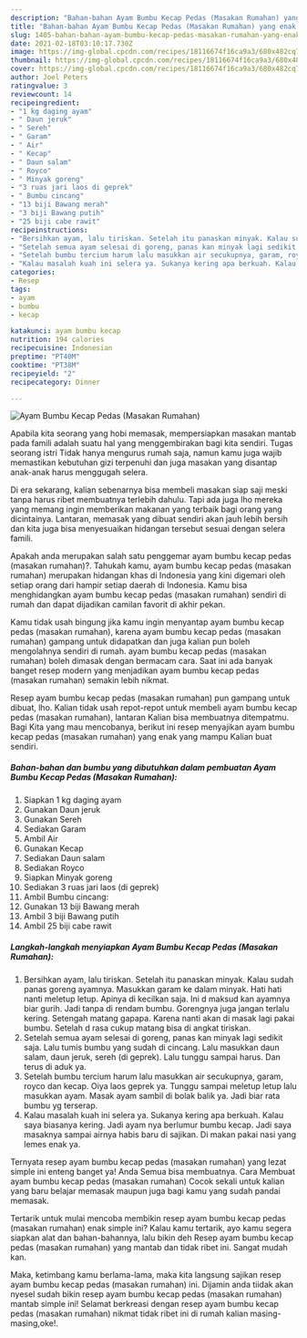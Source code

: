 ```yaml
---
description: "Bahan-bahan Ayam Bumbu Kecap Pedas (Masakan Rumahan) yang enak Untuk Jualan"
title: "Bahan-bahan Ayam Bumbu Kecap Pedas (Masakan Rumahan) yang enak Untuk Jualan"
slug: 1405-bahan-bahan-ayam-bumbu-kecap-pedas-masakan-rumahan-yang-enak-untuk-jualan
date: 2021-02-18T03:10:17.730Z
image: https://img-global.cpcdn.com/recipes/18116674f16ca9a3/680x482cq70/ayam-bumbu-kecap-pedas-masakan-rumahan-foto-resep-utama.jpg
thumbnail: https://img-global.cpcdn.com/recipes/18116674f16ca9a3/680x482cq70/ayam-bumbu-kecap-pedas-masakan-rumahan-foto-resep-utama.jpg
cover: https://img-global.cpcdn.com/recipes/18116674f16ca9a3/680x482cq70/ayam-bumbu-kecap-pedas-masakan-rumahan-foto-resep-utama.jpg
author: Joel Peters
ratingvalue: 3
reviewcount: 14
recipeingredient:
- "1 kg daging ayam"
- " Daun jeruk"
- " Sereh"
- " Garam"
- " Air"
- " Kecap"
- " Daun salam"
- " Royco"
- " Minyak goreng"
- "3 ruas jari laos di geprek"
- " Bumbu cincang"
- "13 biji Bawang merah"
- "3 biji Bawang putih"
- "25 biji cabe rawit"
recipeinstructions:
- "Bersihkan ayam, lalu tiriskan. Setelah itu panaskan minyak. Kalau sudah panas goreng ayamnya. Masukkan garam ke dalam minyak. Hati hati nanti meletup letup. Apinya di kecilkan saja. Ini d maksud kan ayamnya biar gurih. Jadi tanpa di rendam bumbu. Gorengnya juga jangan terlalu kering. Setengah matang gapapa. Karena nanti akan di masak lagi pakai bumbu. Setelah d rasa cukup matang bisa di angkat tiriskan."
- "Setelah semua ayam selesai di goreng, panas kan minyak lagi sedikit saja. Lalu tumis bumbu yang sudah di cincang. Lalu masukkan daun salam, daun jeruk, sereh (di geprek). Lalu tunggu sampai harus. Dan terus di aduk ya."
- "Setelah bumbu tercium harum lalu masukkan air secukupnya, garam, royco dan kecap. Oiya laos geprek ya. Tunggu sampai meletup letup lalu masukkan ayam. Masak ayam sambil di bolak balik ya. Jadi biar rata bumbu yg terserap."
- "Kalau masalah kuah ini selera ya. Sukanya kering apa berkuah. Kalau saya biasanya kering. Jadi ayam nya berlumur bumbu kecap. Jadi saya masaknya sampai airnya habis baru di sajikan. Di makan pakai nasi yang lemes enak ya."
categories:
- Resep
tags:
- ayam
- bumbu
- kecap

katakunci: ayam bumbu kecap 
nutrition: 194 calories
recipecuisine: Indonesian
preptime: "PT40M"
cooktime: "PT38M"
recipeyield: "2"
recipecategory: Dinner

---
```



![Ayam Bumbu Kecap Pedas (Masakan Rumahan)](https://img-global.cpcdn.com/recipes/18116674f16ca9a3/680x482cq70/ayam-bumbu-kecap-pedas-masakan-rumahan-foto-resep-utama.jpg)

Apabila kita seorang yang hobi memasak, mempersiapkan masakan mantab pada famili adalah suatu hal yang menggembirakan bagi kita sendiri. Tugas seorang istri Tidak hanya mengurus rumah saja, namun kamu juga wajib memastikan kebutuhan gizi terpenuhi dan juga masakan yang disantap anak-anak harus menggugah selera.

Di era  sekarang, kalian sebenarnya bisa membeli masakan siap saji meski tanpa harus ribet membuatnya terlebih dahulu. Tapi ada juga lho mereka yang memang ingin memberikan makanan yang terbaik bagi orang yang dicintainya. Lantaran, memasak yang dibuat sendiri akan jauh lebih bersih dan kita juga bisa menyesuaikan hidangan tersebut sesuai dengan selera famili. 



Apakah anda merupakan salah satu penggemar ayam bumbu kecap pedas (masakan rumahan)?. Tahukah kamu, ayam bumbu kecap pedas (masakan rumahan) merupakan hidangan khas di Indonesia yang kini digemari oleh setiap orang dari hampir setiap daerah di Indonesia. Kamu bisa menghidangkan ayam bumbu kecap pedas (masakan rumahan) sendiri di rumah dan dapat dijadikan camilan favorit di akhir pekan.

Kamu tidak usah bingung jika kamu ingin menyantap ayam bumbu kecap pedas (masakan rumahan), karena ayam bumbu kecap pedas (masakan rumahan) gampang untuk didapatkan dan juga kalian pun boleh mengolahnya sendiri di rumah. ayam bumbu kecap pedas (masakan rumahan) boleh dimasak dengan bermacam cara. Saat ini ada banyak banget resep modern yang menjadikan ayam bumbu kecap pedas (masakan rumahan) semakin lebih nikmat.

Resep ayam bumbu kecap pedas (masakan rumahan) pun gampang untuk dibuat, lho. Kalian tidak usah repot-repot untuk membeli ayam bumbu kecap pedas (masakan rumahan), lantaran Kalian bisa membuatnya ditempatmu. Bagi Kita yang mau mencobanya, berikut ini resep menyajikan ayam bumbu kecap pedas (masakan rumahan) yang enak yang mampu Kalian buat sendiri.

<!--inarticleads1-->

##### Bahan-bahan dan bumbu yang dibutuhkan dalam pembuatan Ayam Bumbu Kecap Pedas (Masakan Rumahan):

1. Siapkan 1 kg daging ayam
1. Gunakan  Daun jeruk
1. Gunakan  Sereh
1. Sediakan  Garam
1. Ambil  Air
1. Gunakan  Kecap
1. Sediakan  Daun salam
1. Sediakan  Royco
1. Siapkan  Minyak goreng
1. Sediakan 3 ruas jari laos (di geprek)
1. Ambil  Bumbu cincang:
1. Gunakan 13 biji Bawang merah
1. Ambil 3 biji Bawang putih
1. Ambil 25 biji cabe rawit




<!--inarticleads2-->

##### Langkah-langkah menyiapkan Ayam Bumbu Kecap Pedas (Masakan Rumahan):

1. Bersihkan ayam, lalu tiriskan. Setelah itu panaskan minyak. Kalau sudah panas goreng ayamnya. Masukkan garam ke dalam minyak. Hati hati nanti meletup letup. Apinya di kecilkan saja. Ini d maksud kan ayamnya biar gurih. Jadi tanpa di rendam bumbu. Gorengnya juga jangan terlalu kering. Setengah matang gapapa. Karena nanti akan di masak lagi pakai bumbu. Setelah d rasa cukup matang bisa di angkat tiriskan.
1. Setelah semua ayam selesai di goreng, panas kan minyak lagi sedikit saja. Lalu tumis bumbu yang sudah di cincang. Lalu masukkan daun salam, daun jeruk, sereh (di geprek). Lalu tunggu sampai harus. Dan terus di aduk ya.
1. Setelah bumbu tercium harum lalu masukkan air secukupnya, garam, royco dan kecap. Oiya laos geprek ya. Tunggu sampai meletup letup lalu masukkan ayam. Masak ayam sambil di bolak balik ya. Jadi biar rata bumbu yg terserap.
1. Kalau masalah kuah ini selera ya. Sukanya kering apa berkuah. Kalau saya biasanya kering. Jadi ayam nya berlumur bumbu kecap. Jadi saya masaknya sampai airnya habis baru di sajikan. Di makan pakai nasi yang lemes enak ya.




Ternyata resep ayam bumbu kecap pedas (masakan rumahan) yang lezat simple ini enteng banget ya! Anda Semua bisa membuatnya. Cara Membuat ayam bumbu kecap pedas (masakan rumahan) Cocok sekali untuk kalian yang baru belajar memasak maupun juga bagi kamu yang sudah pandai memasak.

Tertarik untuk mulai mencoba membikin resep ayam bumbu kecap pedas (masakan rumahan) enak simple ini? Kalau kamu tertarik, ayo kamu segera siapkan alat dan bahan-bahannya, lalu bikin deh Resep ayam bumbu kecap pedas (masakan rumahan) yang mantab dan tidak ribet ini. Sangat mudah kan. 

Maka, ketimbang kamu berlama-lama, maka kita langsung sajikan resep ayam bumbu kecap pedas (masakan rumahan) ini. Dijamin anda tiidak akan nyesel sudah bikin resep ayam bumbu kecap pedas (masakan rumahan) mantab simple ini! Selamat berkreasi dengan resep ayam bumbu kecap pedas (masakan rumahan) nikmat tidak ribet ini di rumah kalian masing-masing,oke!.

